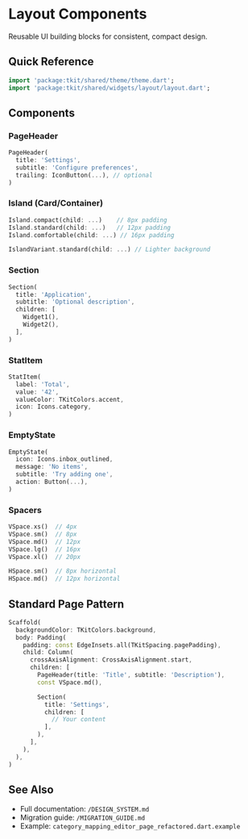 # Layout Components

Reusable UI building blocks for consistent, compact design.

## Quick Reference

```dart
import 'package:tkit/shared/theme/theme.dart';
import 'package:tkit/shared/widgets/layout/layout.dart';
```

## Components

### PageHeader
```dart
PageHeader(
  title: 'Settings',
  subtitle: 'Configure preferences',
  trailing: IconButton(...), // optional
)
```

### Island (Card/Container)
```dart
Island.compact(child: ...)    // 8px padding
Island.standard(child: ...)   // 12px padding
Island.comfortable(child: ...) // 16px padding

IslandVariant.standard(child: ...) // Lighter background
```

### Section
```dart
Section(
  title: 'Application',
  subtitle: 'Optional description',
  children: [
    Widget1(),
    Widget2(),
  ],
)
```

### StatItem
```dart
StatItem(
  label: 'Total',
  value: '42',
  valueColor: TKitColors.accent,
  icon: Icons.category,
)
```

### EmptyState
```dart
EmptyState(
  icon: Icons.inbox_outlined,
  message: 'No items',
  subtitle: 'Try adding one',
  action: Button(...),
)
```

### Spacers
```dart
VSpace.xs()  // 4px
VSpace.sm()  // 8px
VSpace.md()  // 12px
VSpace.lg()  // 16px
VSpace.xl()  // 20px

HSpace.sm()  // 8px horizontal
HSpace.md()  // 12px horizontal
```

## Standard Page Pattern

```dart
Scaffold(
  backgroundColor: TKitColors.background,
  body: Padding(
    padding: const EdgeInsets.all(TKitSpacing.pagePadding),
    child: Column(
      crossAxisAlignment: CrossAxisAlignment.start,
      children: [
        PageHeader(title: 'Title', subtitle: 'Description'),
        const VSpace.md(),

        Section(
          title: 'Settings',
          children: [
            // Your content
          ],
        ),
      ],
    ),
  ),
)
```

## See Also

- Full documentation: `/DESIGN_SYSTEM.md`
- Migration guide: `/MIGRATION_GUIDE.md`
- Example: `category_mapping_editor_page_refactored.dart.example`
